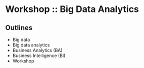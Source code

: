 # Workshop :: Big Data Analytics

## Outlines
* Big data
* Big data analytics
* Business Analytics (BA)
* Business Intelligence (BI)
* Workshop
